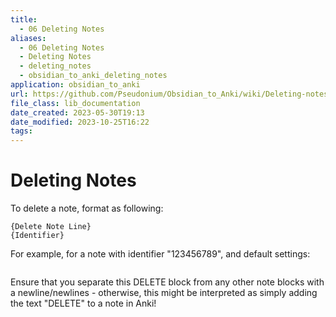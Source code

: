 ```yaml
---
title:
  - 06 Deleting Notes
aliases:
  - 06 Deleting Notes
  - Deleting Notes
  - deleting_notes
  - obsidian_to_anki_deleting_notes
application: obsidian_to_anki
url: https://github.com/Pseudonium/Obsidian_to_Anki/wiki/Deleting-notes
file_class: lib_documentation
date_created: 2023-05-30T19:13
date_modified: 2023-10-25T16:22
tags: 
---
```

# Deleting Notes

To delete a note, format as following:

```
{Delete Note Line}
{Identifier}
```

For example, for a note with identifier "123456789", and default settings:

```

```

Ensure that you separate this DELETE block from any other note blocks with a newline/newlines - otherwise, this might be interpreted as simply adding the text "DELETE" to a note in Anki!
